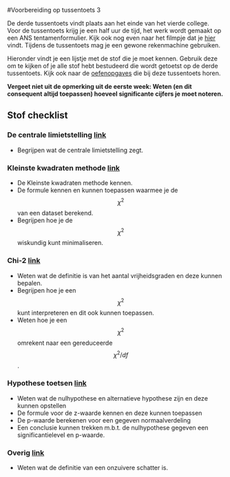 #Voorbereiding op tussentoets 3

De derde tussentoets vindt plaats aan het einde van het vierde college. 
Voor de tussentoets krijg je een half uur de tijd, het werk wordt gemaakt op een ANS tentamenformulier. Kijk ook nog even naar het filmpje dat je [hier](https://www.youtube.com/watch?v=jWgdlNEHN2A) vindt.
Tijdens de tussentoets mag je een gewone rekenmachine gebruiken. 

Hieronder vindt je een lijstje met de stof die je moet kennen. Gebruik deze om te kijken of je alle stof hebt bestudeerd die wordt getoetst op de derde tussentoets. Kijk ook naar de [oefenopgaves](/tussentoets-iii/oefenopgaves) die bij deze tussentoets horen.

**Vergeet niet uit de opmerking uit de eerste week: 
Weten (en dit consequent altijd toepassen) hoeveel significante cijfers je moet noteren.**

## Stof checklist 

### De centrale limietstelling [link](/module-3/de-centrale-limietstelling) 
* Begrijpen wat de centrale limietstelling zegt.


### Kleinste kwadraten methode [link](/module-3/kleinste-kwadraten) 

* De Kleinste kwadraten methode kennen. 
* De formule kennen en kunnen toepassen waarmee je de $$\chi^2$$ van een dataset berekend. 
* Begrijpen hoe je de $$\chi^2$$ wiskundig kunt minimaliseren.

### Chi-2 [link](/module-3/chi-2) 
* Weten wat de definitie is van het aantal vrijheidsgraden en deze kunnen bepalen. 
* Begrijpen hoe je een $$\chi^2$$ kunt interpreteren en dit ook kunnen toepassen.
* Weten hoe je een $$\chi^2$$ omrekent naar een gereduceerde $$\chi^2/df$$.


### Hypothese toetsen [link](/module-3/hypothesetoetsen) 

* Weten wat de nulhypothese en alternatieve hypothese zijn en deze kunnen opstellen
* De formule voor de z-waarde kennen en deze kunnen toepassen
* De p-waarde berekenen voor een gegeven normaalverdeling
* Een conclusie kunnen trekken m.b.t. de nulhypothese gegeven een significantielevel en p-waarde.

### Overig [link](/opdrachten-module-2/opdrachten)

* Weten wat de definitie van een onzuivere schatter is.
